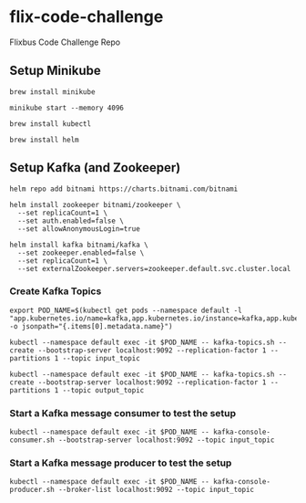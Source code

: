 # flix-code-challenge
Flixbus Code Challenge Repo

## Setup Minikube
```
brew install minikube
```
```
minikube start --memory 4096
```
```
brew install kubectl
```
```
brew install helm
```
## Setup Kafka (and Zookeeper)
```
helm repo add bitnami https://charts.bitnami.com/bitnami
```
```
helm install zookeeper bitnami/zookeeper \
  --set replicaCount=1 \
  --set auth.enabled=false \
  --set allowAnonymousLogin=true
```
```
helm install kafka bitnami/kafka \
  --set zookeeper.enabled=false \
  --set replicaCount=1 \
  --set externalZookeeper.servers=zookeeper.default.svc.cluster.local
```

### Create Kafka Topics
```
export POD_NAME=$(kubectl get pods --namespace default -l "app.kubernetes.io/name=kafka,app.kubernetes.io/instance=kafka,app.kubernetes.io/component=kafka" -o jsonpath="{.items[0].metadata.name}")
```
```
kubectl --namespace default exec -it $POD_NAME -- kafka-topics.sh --create --bootstrap-server localhost:9092 --replication-factor 1 --partitions 1 --topic input_topic
```
```
kubectl --namespace default exec -it $POD_NAME -- kafka-topics.sh --create --bootstrap-server localhost:9092 --replication-factor 1 --partitions 1 --topic output_topic
```

### Start a Kafka message consumer to test the setup
```
kubectl --namespace default exec -it $POD_NAME -- kafka-console-consumer.sh --bootstrap-server localhost:9092 --topic input_topic
``` 

### Start a Kafka message producer to test the setup
```
kubectl --namespace default exec -it $POD_NAME -- kafka-console-producer.sh --broker-list localhost:9092 --topic input_topic
``` 